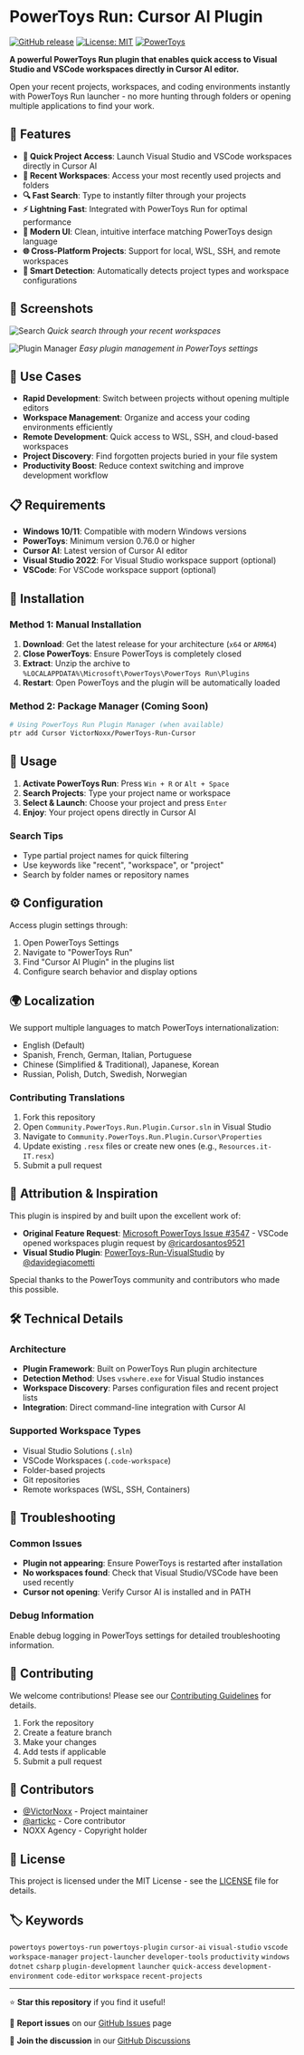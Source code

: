 # PowerToys Run: Cursor AI Plugin

[![GitHub release](https://img.shields.io/github/release/VictorNoxx/PowerToys-Run-Cursor.svg)](https://github.com/VictorNoxx/PowerToys-Run-Cursor/releases)
[![License: MIT](https://img.shields.io/badge/License-MIT-yellow.svg)](https://opensource.org/licenses/MIT)
[![PowerToys](https://img.shields.io/badge/PowerToys-0.76.0+-blue.svg)](https://github.com/microsoft/PowerToys)

**A powerful PowerToys Run plugin that enables quick access to Visual Studio and VSCode workspaces directly in Cursor AI editor.**

Open your recent projects, workspaces, and coding environments instantly with PowerToys Run launcher - no more hunting through folders or opening multiple applications to find your work.

## 🚀 Features

- **🎯 Quick Project Access**: Launch Visual Studio and VSCode workspaces directly in Cursor AI
- **📁 Recent Workspaces**: Access your most recently used projects and folders
- **🔍 Fast Search**: Type to instantly filter through your projects
- **⚡ Lightning Fast**: Integrated with PowerToys Run for optimal performance
- **🎨 Modern UI**: Clean, intuitive interface matching PowerToys design language
- **🌐 Cross-Platform Projects**: Support for local, WSL, SSH, and remote workspaces
- **🔧 Smart Detection**: Automatically detects project types and workspace configurations

## 📸 Screenshots

![Search](./images/Search.png)
*Quick search through your recent workspaces*

![Plugin Manager](./images/PluginManager.png)
*Easy plugin management in PowerToys settings*

## 🎯 Use Cases

- **Rapid Development**: Switch between projects without opening multiple editors
- **Workspace Management**: Organize and access your coding environments efficiently
- **Remote Development**: Quick access to WSL, SSH, and cloud-based workspaces
- **Project Discovery**: Find forgotten projects buried in your file system
- **Productivity Boost**: Reduce context switching and improve development workflow

## 📋 Requirements

- **Windows 10/11**: Compatible with modern Windows versions
- **PowerToys**: Minimum version 0.76.0 or higher
- **Cursor AI**: Latest version of Cursor AI editor
- **Visual Studio 2022**: For Visual Studio workspace support (optional)
- **VSCode**: For VSCode workspace support (optional)

## 🔧 Installation

### Method 1: Manual Installation
1. **Download**: Get the latest release for your architecture (`x64` or `ARM64`)
2. **Close PowerToys**: Ensure PowerToys is completely closed
3. **Extract**: Unzip the archive to `%LOCALAPPDATA%\Microsoft\PowerToys\PowerToys Run\Plugins`
4. **Restart**: Open PowerToys and the plugin will be automatically loaded

### Method 2: Package Manager (Coming Soon)
```bash
# Using PowerToys Run Plugin Manager (when available)
ptr add Cursor VictorNoxx/PowerToys-Run-Cursor
```

## 🚀 Usage

1. **Activate PowerToys Run**: Press `Win + R` or `Alt + Space`
2. **Search Projects**: Type your project name or workspace
3. **Select & Launch**: Choose your project and press `Enter`
4. **Enjoy**: Your project opens directly in Cursor AI

### Search Tips
- Type partial project names for quick filtering
- Use keywords like "recent", "workspace", or "project"
- Search by folder names or repository names

## ⚙️ Configuration

Access plugin settings through:
1. Open PowerToys Settings
2. Navigate to "PowerToys Run"
3. Find "Cursor AI Plugin" in the plugins list
4. Configure search behavior and display options

## 🌍 Localization

We support multiple languages to match PowerToys internationalization:
- English (Default)
- Spanish, French, German, Italian, Portuguese
- Chinese (Simplified & Traditional), Japanese, Korean
- Russian, Polish, Dutch, Swedish, Norwegian

### Contributing Translations
1. Fork this repository
2. Open `Community.PowerToys.Run.Plugin.Cursor.sln` in Visual Studio
3. Navigate to `Community.PowerToys.Run.Plugin.Cursor\Properties`
4. Update existing `.resx` files or create new ones (e.g., `Resources.it-IT.resx`)
5. Submit a pull request

## 🙏 Attribution & Inspiration

This plugin is inspired by and built upon the excellent work of:

- **Original Feature Request**: [Microsoft PowerToys Issue #3547](https://github.com/microsoft/PowerToys/issues/3547) - VSCode opened workspaces plugin request by [@ricardosantos9521](https://github.com/ricardosantos9521)
- **Visual Studio Plugin**: [PowerToys-Run-VisualStudio](https://github.com/davidegiacometti/PowerToys-Run-VisualStudio) by [@davidegiacometti](https://github.com/davidegiacometti)

Special thanks to the PowerToys community and contributors who made this possible.

## 🛠️ Technical Details

### Architecture
- **Plugin Framework**: Built on PowerToys Run plugin architecture
- **Detection Method**: Uses `vswhere.exe` for Visual Studio instances
- **Workspace Discovery**: Parses configuration files and recent project lists
- **Integration**: Direct command-line integration with Cursor AI

### Supported Workspace Types
- Visual Studio Solutions (`.sln`)
- VSCode Workspaces (`.code-workspace`)
- Folder-based projects
- Git repositories
- Remote workspaces (WSL, SSH, Containers)

## 🐛 Troubleshooting

### Common Issues
- **Plugin not appearing**: Ensure PowerToys is restarted after installation
- **No workspaces found**: Check that Visual Studio/VSCode have been used recently
- **Cursor not opening**: Verify Cursor AI is installed and in PATH

### Debug Information
Enable debug logging in PowerToys settings for detailed troubleshooting information.

## 🤝 Contributing

We welcome contributions! Please see our [Contributing Guidelines](CONTRIBUTING.md) for details.

1. Fork the repository
2. Create a feature branch
3. Make your changes
4. Add tests if applicable
5. Submit a pull request

## 👥 Contributors

- [@VictorNoxx](https://github.com/VictorNoxx) - Project maintainer
- [@artickc](https://github.com/artickc) - Core contributor
- NOXX Agency - Copyright holder

## 📝 License

This project is licensed under the MIT License - see the [LICENSE](LICENSE) file for details.

## 🏷️ Keywords

`powertoys` `powertoys-run` `powertoys-plugin` `cursor-ai` `visual-studio` `vscode` `workspace-manager` `project-launcher` `developer-tools` `productivity` `windows` `dotnet` `csharp` `plugin-development` `launcher` `quick-access` `development-environment` `code-editor` `workspace` `recent-projects`

---

⭐ **Star this repository** if you find it useful!

🐛 **Report issues** on our [GitHub Issues](https://github.com/VictorNoxx/PowerToys-Run-Cursor/issues) page

💬 **Join the discussion** in our [GitHub Discussions](https://github.com/VictorNoxx/PowerToys-Run-Cursor/discussions)
